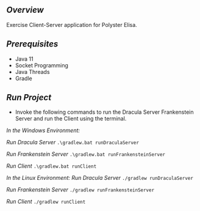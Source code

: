 ## *Overview*
Exercise  Client-Server application for Polyster Elisa.

## *Prerequisites*
* Java 11
* Socket Programming
* Java Threads
* Gradle 

## *Run Project*
* Invoke the following commands to run the Dracula Server Frankenstein Server and run the Client using the terminal.

*In the Windows Environment:*

*Run Dracula Server*
```.\gradlew.bat runDraculaServer```

*Run Frankenstein Server*
```.\gradlew.bat runFrankensteinServer```

*Run Client*
```.\gradlew.bat runClient```



*In the Linux Environment:*
*Run Dracula Server*
```./gradlew runDraculaServer```

*Run Frankenstein Server*
```./gradlew runFrankensteinServer```

*Run Client*
```./gradlew runClient```
